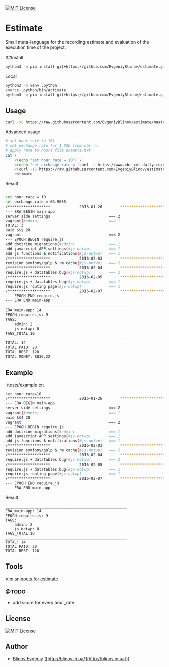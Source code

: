 [![MIT License][license-image]][license-url]

# Estimate

Small meta-language for the recording estimate and evaluation of the execution time of the project.

##Install

```sh
python3 -m pip install git+https://github.com/EvgeniyBlinov/estimate.git
```

Local

```sh
python3 -m venv .python
source .python/bin/activate
python3 -m pip install git+https://github.com/EvgeniyBlinov/estimate.git
```

## Usage 

```sh
curl -sS https://raw.githubusercontent.com/EvgeniyBlinov/estimate/master/example.txt |estimate
```

Advanced usage

```sh
# set hour rate to 10$
# set exchange rate for 1 USD from cbr.ru
# apply rate to hours file example.txt
cat \
    <(echo "set hour_rate = 10") \
    <(echo "set exchange_rate = `curl -s https://www.cbr-xml-daily.ru/daily_json.js|jq .Valute.USD.Value`") \
    <(curl -sS https://raw.githubusercontent.com/EvgeniyBlinov/estimate/master/tests/example.txt) |
    estimate
```

Result

```sh

set hour_rate = 10
set exchange_rate = 66.9685
/*******************             2016-01-26        ****************************/
--- ERA BEGIN main-app
server side settings                          === 2
vagrant(#admin)                               === 1
TOTAL: 3
paid $$$ 20
vagrant                                       === 2
--- EPOCH BEGIN require.js
add doctrine migrations(#admin)               === 1
add javascript APP.settings(#js-notwp)        === 1
add js functions & notifications(#js-notwp)   === 1
/*******************             2016-02-03        ****************************/
revision symfony/gulp & rm cache(#js-notwp)   === 2
/*******************             2016-02-04        ****************************/
require.js + datatables bug(#js-notwp)        === 2
/*******************             2016-02-05        ****************************/
require.js + datatables bug(#js-notwp)        === 1
require.js routing page(#js-notwp)            === 1
/*******************             2016-02-07        ****************************/
--- EPOCH END require.js
--- ERA END main-app
______________________________________________________
ERA_main-app: 14
EPOCH_require.js: 9
TAGS:
    admin: 2
    js-notwp: 8
TAGS_TOTAL:10
______________________________________________________
TOTAL: 14
TOTAL PAID: 20
TOTAL REST: 120
TOTAL MONEY: 8036.22
```

## Example

[./tests/example.txt](./tests/example.txt)

```sh
set hour_rate=10
/*******************             2016-01-26        ****************************/
--- ERA BEGIN main-app
server side settings                          === 2
vagrant(#admin)                               === 1
paid $$$ 20
vagrant                                       === 2
--- EPOCH BEGIN require.js
add doctrine migrations(#admin)               === 1
add javascript APP.settings(#js-notwp)        === 1
add js functions & notifications(#js-notwp)   === 1
/*******************             2016-02-03        ****************************/
revision symfony/gulp & rm cache(#js-notwp)   === 2
/*******************             2016-02-04        ****************************/
require.js + datatables bug(#js-notwp)        === 2
/*******************             2016-02-05        ****************************/
require.js + datatables bug(#js-notwp)        === 1
require.js routing page(#js-notwp)            === 1
/*******************             2016-02-07        ****************************/
--- EPOCH END require.js
--- ERA END main-app
```

Result

```
______________________________________________________
ERA_main-app: 14
EPOCH_require.js: 9
TAGS:
    admin: 2
    js-notwp: 8
TAGS_TOTAL:10
______________________________________________________
TOTAL: 14
TOTAL PAID: 20
TOTAL REST: 120
```

## Tools

[Vim snippets for estimate](https://github.com/EvgeniyBlinov/vim/blob/master/snippets/_.snippets)

### @TODO

- add score for every hour_rate

## License

[![MIT License][license-image]][license-url]

## Author

- [Blinov Evgeniy](mailto:evgeniy_blinov@mail.ru) ([http://blinov.in.ua/](http://blinov.in.ua/))

[license-image]: http://img.shields.io/badge/license-MIT-blue.svg?style=flat
[license-url]: LICENSE
